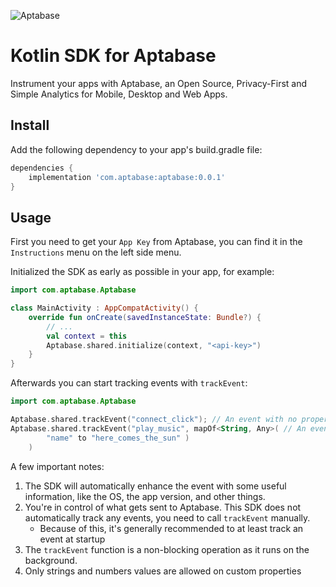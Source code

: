 ![Aptabase](https://aptabase.com/og.png)

# Kotlin SDK for Aptabase

<!-- [![](https://img.shields.io/endpoint?url=https%3A%2F%2Fswiftpackageindex.com%2Fapi%2Fpackages%2Faptabase%2Faptabase-swift%2Fbadge%3Ftype%3Dswift-versions)](https://swiftpackageindex.com/aptabase/aptabase-swift)
[![](https://img.shields.io/endpoint?url=https%3A%2F%2Fswiftpackageindex.com%2Fapi%2Fpackages%2Faptabase%2Faptabase-swift%2Fbadge%3Ftype%3Dplatforms)](https://swiftpackageindex.com/aptabase/aptabase-swift) -->


Instrument your apps with Aptabase, an Open Source, Privacy-First and Simple Analytics for Mobile, Desktop and Web Apps.

## Install

Add the following dependency to your app's build.gradle file:

```gradle
dependencies {
    implementation 'com.aptabase:aptabase:0.0.1'
}
```

## Usage

First you need to get your `App Key` from Aptabase, you can find it in the `Instructions` menu on the left side menu.

Initialized the SDK as early as possible in your app, for example:

```kotlin
import com.aptabase.Aptabase

class MainActivity : AppCompatActivity() {
    override fun onCreate(savedInstanceState: Bundle?) {
        // ...
        val context = this
        Aptabase.shared.initialize(context, "<api-key>")
    }
}
```

Afterwards you can start tracking events with `trackEvent`:

```kotlin
import com.aptabase.Aptabase

Aptabase.shared.trackEvent("connect_click"); // An event with no properties
Aptabase.shared.trackEvent("play_music", mapOf<String, Any>( // An event with a custom property
        "name" to "here_comes_the_sun" )
    ) 
```

A few important notes:

1. The SDK will automatically enhance the event with some useful information, like the OS, the app version, and other things.
2. You're in control of what gets sent to Aptabase. This SDK does not automatically track any events, you need to call `trackEvent` manually.
   - Because of this, it's generally recommended to at least track an event at startup
3. The `trackEvent` function is a non-blocking operation as it runs on the background.
4. Only strings and numbers values are allowed on custom properties